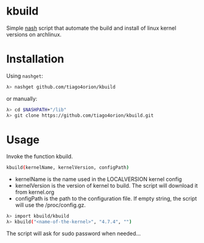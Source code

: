 # kbuild

Simple [nash](https://github.com/NeowayLabs/nash) script that automate the build and install of linux kernel versions on archlinux.

# Installation

Using `nashget`:

```sh
λ> nashget github.com/tiago4orion/kbuild
```

or manually:

```sh
λ> cd $NASHPATH+"/lib"
λ> git clone https://github.com/tiago4orion/kbuild.git
```

# Usage

Invoke the function kbuild.

```sh
kbuild(kernelName, kernelVersion, configPath)
```
- kernelName is the name used in the LOCALVERSION kernel config
- kernelVersion is the version of kernel to build. The script will download it from kernel.org
- configPath is the path to the configuration file. If empty string, the script will use the /proc/config.gz.

```sh
λ> import kbuild/kbuild
λ> kbuild("<name-of-the-kernel>", "4.7.4", "")
```

The script will ask for sudo password when needed...

